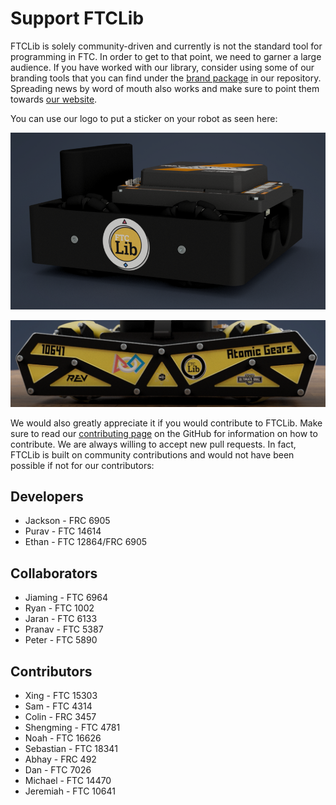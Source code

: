 # Support FTCLib

FTCLib is solely community-driven and currently is not the standard tool for programming in FTC. In order to get to that point, we need to garner a large audience. If you have worked with our library, consider using some of our branding tools that you can find under the [brand package](https://github.com/FTCLib/FTCLib/tree/v2.0.1/brand) in our repository. Spreading news by word of mouth also works and make sure to point them towards [our website](http://ftclib.org).

You can use our logo to put a sticker on your robot as seen here:

![CAD courtesy of Jeremiah from FTC Team 10641](.gitbook/assets/small-bot.png)

![CAD courtesy of Jeremiah from FTC Team 10641](.gitbook/assets/gobilda-bot.png)

We would also greatly appreciate it if you would contribute to FTCLib. Make sure to read our [contributing page](https://github.com/FTCLib/FTCLib/blob/v2.0.1/.github/CONTRIBUTING.md) on the GitHub for information on how to contribute. We are always willing to accept new pull requests. In fact, FTCLib is built on community contributions and would not have been possible if not for our contributors:

## Developers

* Jackson - FRC 6905
* Purav - FTC 14614
* Ethan - FTC 12864/FRC 6905

## Collaborators

* Jiaming - FTC 6964
* Ryan - FTC 1002
* Jaran - FTC 6133
* Pranav - FTC 5387
* Peter - FTC 5890

## Contributors

* Xing - FTC 15303
* Sam - FTC 4314
* Colin - FRC 3457
* Shengming - FTC 4781
* Noah - FTC 16626
* Sebastian - FTC 18341
* Abhay - FRC 492
* Dan - FTC 7026
* Michael - FTC 14470
* Jeremiah - FTC 10641

